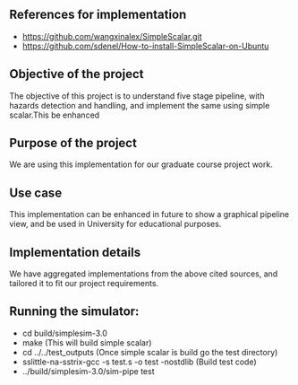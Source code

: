 ## References for implementation
- https://github.com/wangxinalex/SimpleScalar.git
- https://github.com/sdenel/How-to-install-SimpleScalar-on-Ubuntu

## Objective of the project
The objective of this project is to understand five stage pipeline, with hazards
detection and handling, and implement the same using simple scalar.This
be enhanced 

## Purpose of the project
We are using this implementation for our graduate course project work.

## Use case
This implementation can be enhanced in future to show a graphical pipeline
view, and be used in University for educational purposes.

## Implementation details
We have aggregated implementations from the above cited sources, and tailored
it to fit our project requirements.

## Running the simulator:
- cd build/simplesim-3.0
- make (This will build simple scalar)
- cd ../../test_outputs (Once simple scalar is build go the test directory)
- sslittle-na-sstrix-gcc -s test.s -o test -nostdlib (Build test code)
- ../build/simplesim-3.0/sim-pipe test

